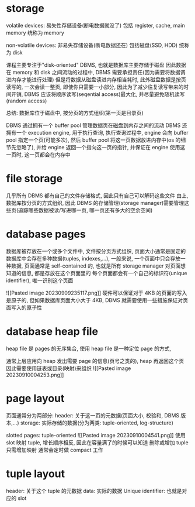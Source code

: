 # storage

volatile devices:
易失性存储设备(断电数据就没了)
包括 register, cache, main memory
统称为 memory

non-volatile devices:
非易失存储设备(断电数据还在)
包括磁盘(SSD, HDD)
统称为 disk

课程主要专注于"disk-oriented" DBMS, 也就是数据库主要存储于磁盘
因此数据在 memory 和 disk 之间流动的过程中, DBMS 需要承担责任(因为需要将数据调进内存才能进行处理)
但是将数据从磁盘读进内存相当耗时, 此外磁盘数据是按页读写的, 一次会读一整页, 即使你只需要一小部分, 因此为了减少往复读写带来的时间开销, DBMS 应该将顺序读写(seqential access)最大化, 并尽量避免随机读写(random access)

总结:
数据库位于磁盘中, 按分页的方式组织(第一页是目录页)

DBMS 通过拥有一个 buffer pool 管理数据页在磁盘到内存之间的流动
DBMS 还拥有一个 execution engine, 用于执行查询, 执行查询过程中, engine 会向 buffer pool 指定一个页(可能多次), 然后 buffer pool 将这一页数据放进内存中(os 的细节先忽略了), 并给 engine 返回一个指向这一页的指针, 并保证在 engine 使用这一页时, 这一页都会在内存中


# file storage
几乎所有 DBMS 都有自己的文件存储格式, 因此只有自己可以解码这些文件
由上, 数据库按分页的方式组织, 因此 DBMS 的存储管理(storage manager)需要管理这些页(追踪哪些数据被读/写进哪一页, 哪一页还有多大的空余空间)


# database pages
数据库被存放在一个或多个文件中, 
文件按分页方式组织, 页面大小通常是固定的
数据库中会存在多种数据(tuples, indexes,...), 一般来说, 一个页面中只会存放一种数据, 
页面通常是 self-contained 的, 也就是所有 storage manager 对页面想知道的信息, 都是存放在这个页面里的
每个页面都会有一个自己的标识符(unique identifier), 唯一识别这个页面

![[Pasted image 20230909235117.png]]
硬件可以保证对于 4KB 的页面的写入是原子的,
但如果数据库页面大小大于 4KB, DBMS 就需要使用一些措施保证对页面写入的原子性


# database heap file
heap file 是 pages 的无序集合, 使用 heap file 是一种定位 page 的方式,

通常上层应用向 heap 发出需要 page 的信息(页号之类的), heap 再返回这个页
因此需要使用链表或目录(映射)来组织
![[Pasted image 20230910004253.png]]

# page layout
页面通常分为两部分: 
header: 关于这一页的元数据(页面大小, 校验和, DBMS 版本,...)
storage: 实际存储的数据(分为两类: tuple-oriented, log-structure)

slotted pages: tuple-oriented
![[Pasted image 20230910004541.png]]
使用 slot 映射 tuple, 增长顺序相反, 因此在容量满了的时候可以知道
删除或增加 tuple 只需增加映射
通常会定时做 compact 工作


# tuple layout
header: 关于这个 tuple 的元数据
data: 实际的数据
Unique identifier: 也就是对应的 slot
